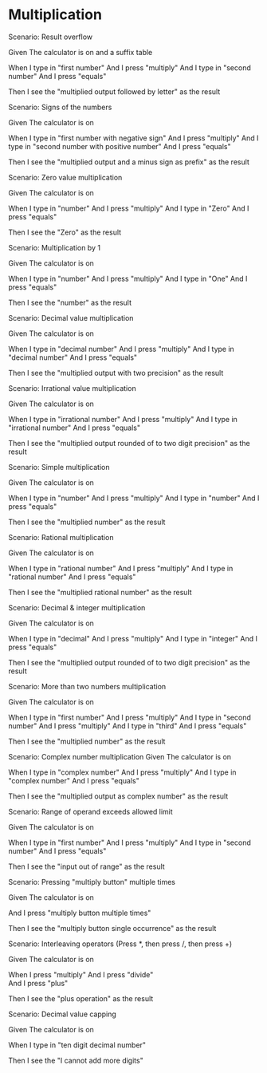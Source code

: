 # Multiplication

Scenario: Result overflow

Given The calculator is on and a suffix table

When I type in "first number"
And I press "multiply"
And I type in "second number"
And I press "equals"

Then I see the "multiplied output followed by letter" as the result

Scenario: Signs of the numbers

Given The calculator is on

When I type in "first number with negative sign"
And I press "multiply"
And I type in "second number with positive number"
And I press "equals"

Then I see the "multiplied output and a minus sign as prefix" as the result

Scenario: Zero value multiplication

Given The calculator is on

When I type in "number"
And I press "multiply"
And I type in "Zero"
And I press "equals"

Then I see the "Zero" as the result

Scenario: Multiplication by 1

Given The calculator is on

When I type in "number"
And I press "multiply"
And I type in "One"
And I press "equals"

Then I see the "number" as the result

Scenario: Decimal value multiplication

Given The calculator is on

When I type in "decimal number"
And I press "multiply"
And I type in "decimal number"
And I press "equals"

Then I see the "multiplied output with two precision" as the result

Scenario: Irrational value multiplication

Given The calculator is on

When I type in "irrational number"
And I press "multiply"
And I type in "irrational number"
And I press "equals"

Then I see the "multiplied output rounded of to two digit precision" as the result

Scenario: Simple multiplication

Given The calculator is on

When I type in "number"
And I press "multiply"
And I type in "number"
And I press "equals"

Then I see the "multiplied number" as the result

Scenario: Rational multiplication

Given The calculator is on

When I type in "rational number"
And I press "multiply"
And I type in "rational number"
And I press "equals"

Then I see the "multiplied rational number" as the result

Scenario: Decimal & integer multiplication

Given The calculator is on

When I type in "decimal"
And I press "multiply"
And I type in "integer"
And I press "equals"

Then I see the "multiplied output rounded of to two digit precision" as the result

Scenario: More than two numbers multiplication

Given The calculator is on

When I type in "first number"
And I press "multiply"
And I type in "second number"
And I press "multiply"
And I type in "third"
And I press "equals"

Then I see the "multiplied number" as the result

Scenario: Complex number multiplication
Given The calculator is on

When I type in "complex number"
And I press "multiply"
And I type in "complex number"
And I press "equals"

Then I see the "multiplied output as complex number" as the result

Scenario: Range of operand exceeds allowed limit

Given The calculator is on

When I type in "first number"
And I press "multiply"
And I type in "second number"
And I press "equals"

Then I see the "input out of range" as the result

Scenario: Pressing "multiply button" multiple times

Given The calculator is on

And I press "multiply button multiple times"

Then I see the "multiply button single occurrence" as the result

Scenario: Interleaving operators (Press *, then press /, then press +)

Given The calculator is on

When I press "multiply"
And I press "divide"  
And I press "plus"

Then I see the "plus operation" as the result

Scenario: Decimal value capping

Given The calculator is on

When I type in "ten digit decimal number"

Then I see the "I cannot add more digits"
